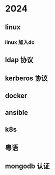 # 2024

## linux

###  linux 加入dc

## ldap 协议 

## kerberos 协议

##  docker

## ansible

## k8s

## 粤语

## mongodb 认证



